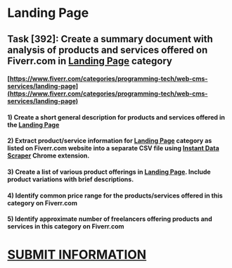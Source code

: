 # Landing Page
## Task [392]: Create a summary document with analysis of products and services offered on Fiverr.com in [Landing Page](https://www.fiverr.com/categories/programming-tech/web-cms-services/landing-page) category
#### [https://www.fiverr.com/categories/programming-tech/web-cms-services/landing-page](https://www.fiverr.com/categories/programming-tech/web-cms-services/landing-page)
#### 1) Create a short general description for products and services offered in the [Landing Page](https://www.fiverr.com/categories/programming-tech/web-cms-services/landing-page)
#### 2) Extract product/service information for [Landing Page](https://www.fiverr.com/categories/programming-tech/web-cms-services/landing-page) category as listed on Fiverr.com website into a separate CSV file using [Instant Data Scraper](https://chrome.google.com/webstore/detail/instant-data-scraper/ofaokhiedipichpaobibbnahnkdoiiah) Chrome extension.
#### 3) Create a list of various product offerings in [Landing Page](https://www.fiverr.com/categories/programming-tech/web-cms-services/landing-page). Include product variations with brief descriptions.
#### 4) Identify common price range for the products/services offered in this category on Fiverr.com
#### 5) Identify approximate number of freelancers offering products and services in this category on Fiverr.com

# [SUBMIT INFORMATION](https://forms.office.com/r/8AEKjkLxKG)
